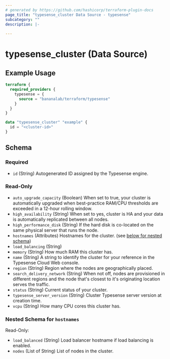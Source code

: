 ```yaml
---
# generated by https://github.com/hashicorp/terraform-plugin-docs
page_title: "typesense_cluster Data Source - typesense"
subcategory: ""
description: |-
  
---
```


# typesense_cluster (Data Source)



## Example Usage

```terraform
terraform {
  required_providers {
    typesense = {
      source = "bananalab/terraform/typesense"
    }
  }
}

data "typesense_cluster" "example" {
  id = "<cluster-id>"
}
```

<!-- schema generated by tfplugindocs -->
## Schema

### Required

- `id` (String) Autogenerated ID assigned by the Typesense engine.

### Read-Only

- `auto_upgrade_capacity` (Boolean) When set to true, your cluster is automatically upgraded when best-practice RAM/CPU thresholds are exceeded in a 12-hour rolling window.
- `high_availability` (String) When set to yes, cluster is HA and your data is automatically replicated between all nodes.
- `high_performance_disk` (String) If the hard disk is co-located on the same physical server that runs the node.
- `hostnames` (Attributes) Hostnames for the cluster. (see [below for nested schema](#nestedatt--hostnames))
- `load_balancing` (String)
- `memory` (String) How much RAM this cluster has.
- `name` (String) A string to identify the cluster for your reference in the Typesense Cloud Web console.
- `region` (String) Region where the nodes are geographically placed.
- `search_delivery_network` (String) When not off, nodes are provisioned in different regions and the node that's closest to it's originating location serves the traffic.
- `status` (String) Current status of your cluster.
- `typesense_server_version` (String) Cluster Typesense server version at creation time.
- `vcpu` (String) How many CPU cores this cluster has.

<a id="nestedatt--hostnames"></a>
### Nested Schema for `hostnames`

Read-Only:

- `load_balanced` (String) Load balancer hostname if load balancing is enabled.
- `nodes` (List of String) List of nodes in the cluster.


